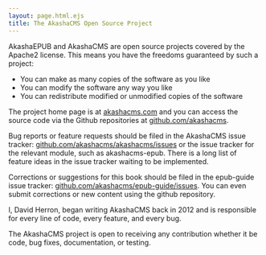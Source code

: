 ```yaml
---
layout: page.html.ejs
title: The AkashaCMS Open Source Project
---
```


AkashaEPUB and AkashaCMS are open source projects covered by the Apache2 license.  This means you have the freedoms guaranteed by such a project:

* You can make as many copies of the software as you like
* You can modify the software any way you like
* You can redistribute modified or unmodified copies of the software

The project home page is at [akashacms.com](http://akashacms.com) and you can access the source code via the Github repositories at [github.com/akashacms](https://github.com/akashacms).

Bug reports or feature requests should be filed in the AkashaCMS issue tracker:  [github.com/akashacms/akashacms/issues](https://github.com/akashacms/akashacms/issues) or the issue tracker for the relevant module, such as akashacms-epub.  There is a long list of feature ideas in the issue tracker waiting to be implemented.

Corrections or suggestions for this book should be filed in the epub-guide issue tracker: [github.com/akashacms/epub-guide/issues](https://github.com/akashacms/epub-guide/issues).  You can even submit corrections or new content using the github repository.

I, David Herron, began writing AkashaCMS back in 2012 and is responsible for every line of code, every feature, and every bug.

The AkashaCMS project is open to receiving any contribution whether it be code, bug fixes, documentation, or testing.

